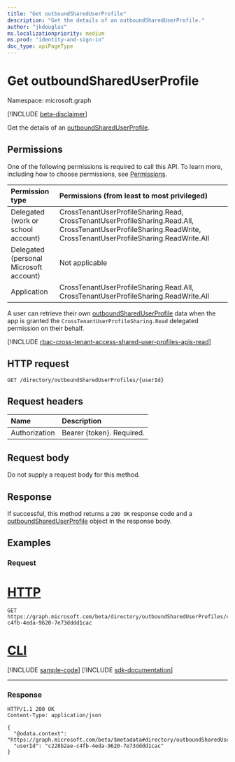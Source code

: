 ```yaml
---
title: "Get outboundSharedUserProfile"
description: "Get the details of an outboundSharedUserProfile."
author: "jkdouglas"
ms.localizationpriority: medium
ms.prod: "identity-and-sign-in"
doc_type: apiPageType
---
```


# Get outboundSharedUserProfile

Namespace: microsoft.graph

[!INCLUDE [beta-disclaimer](../../includes/beta-disclaimer.md)]

Get the details of an [outboundSharedUserProfile](../resources/outboundshareduserprofile.md).

## Permissions

One of the following permissions is required to call this API. To learn more, including how to choose permissions, see [Permissions](/graph/permissions-reference).

|Permission type|Permissions (from least to most privileged)|
|:---|:---|
|Delegated (work or school account)|CrossTenantUserProfileSharing.Read, CrossTenantUserProfileSharing.Read.All, CrossTenantUserProfileSharing.ReadWrite, CrossTenantUserProfileSharing.ReadWrite.All|
|Delegated (personal Microsoft account)|Not applicable|
|Application|CrossTenantUserProfileSharing.Read.All, CrossTenantUserProfileSharing.ReadWrite.All|

A user can retrieve their own [outboundSharedUserProfile](../resources/outboundshareduserprofile.md) data when the app is granted the `CrossTenantUserProfileSharing.Read` delegated permission on their behalf.

[!INCLUDE [rbac-cross-tenant-access-shared-user-profiles-apis-read](../includes/rbac-for-apis/rbac-cross-tenant-access-shared-user-profiles-apis-read.md)]

## HTTP request

<!-- {
  "blockType": "ignored"
}
-->

``` http
GET /directory/outboundSharedUserProfiles/{userId}
```

## Request headers

|Name|Description|
|:---|:---|
|Authorization|Bearer {token}. Required.|

## Request body

Do not supply a request body for this method.

## Response

If successful, this method returns a `200 OK` response code and a [outboundSharedUserProfile](../resources/outboundshareduserprofile.md) object in the response body.

## Examples

### Request

# [HTTP](#tab/http)
<!-- {
  "blockType": "request",
  "name": "get_outboundshareduserprofile"
}
-->

``` http
GET https://graph.microsoft.com/beta/directory/outboundSharedUserProfiles/c228b2ae-c4fb-4eda-9620-7e73dddd1cac
```

# [CLI](#tab/cli)
[!INCLUDE [sample-code](../includes/snippets/cli/get-outboundshareduserprofile-cli-snippets.md)]
[!INCLUDE [sdk-documentation](../includes/snippets/snippets-sdk-documentation-link.md)]

---

### Response

<!-- {
  "blockType": "response",
  "truncated": true,
  "@odata.type": "microsoft.graph.outboundSharedUserProfile"
}
-->

``` http
HTTP/1.1 200 OK
Content-Type: application/json

{
  "@odata.context": "https://graph.microsoft.com/beta/$metadata#directory/outboundSharedUserProfiles/$entity",
  "userId": "c228b2ae-c4fb-4eda-9620-7e73dddd1cac"
}
```
